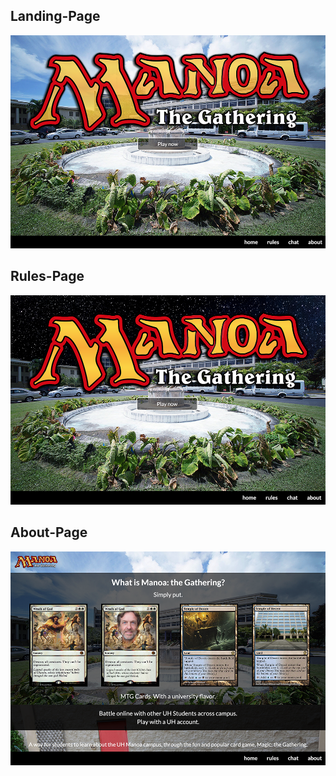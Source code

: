 ## Landing-Page 
<img class = "ui centered image" src="./doc/landingpage.png">

## Rules-Page
<img class = "ui centered image" src="./doc/landingpagev2.png">

## About-Page 
<img class = "ui centered image" src="./doc/aboutpage.png">
